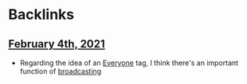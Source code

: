 
# Backlinks
## [February 4th, 2021](<February 4th, 2021.md>)
- Regarding the idea of an [Everyone](((yT8htOsew))) tag, I think there's an important function of [broadcasting](<broadcasting.md>)

